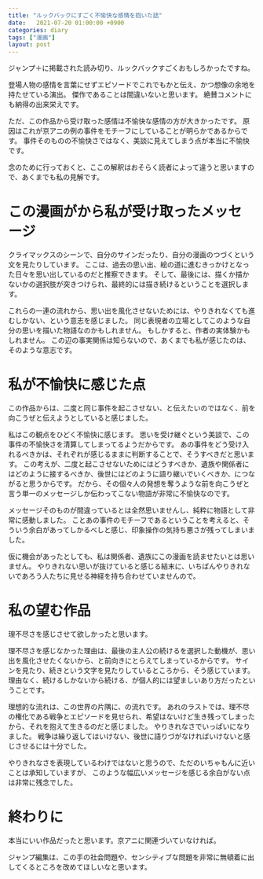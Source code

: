 ```yaml
---
title: "ルックバックにすごく不愉快な感情を抱いた話"
date:   2021-07-20 01:00:00 +0900
categories: diary
tags: ["漫画"]
layout: post
---
```


ジャンプ＋に掲載された読み切り、ルックバックすごくおもしろかったですね。

登場人物の感情を言葉にせずエピソードでこれでもかと伝え、かつ想像の余地を持たせている演出。
傑作であることは間違いないと思います。
絶賛コメントにも納得の出来栄えです。

ただ、この作品から受け取った感情は不愉快な感情の方が大きかったです。
原因はこれが京アニの例の事件をモチーフにしていることが明らかであるからです。
事件そのものの不愉快さではなく、美談に見えてしまう点が本当に不愉快です。

念のために行っておくと、ここの解釈はおそらく読者によって違うと思いますので、あくまでも私の見解です。

# この漫画がから私が受け取ったメッセージ

クライマックスのシーンで、自分のサインだったり、自分の漫画のつづくという文を見たりしています。
ここは、過去の思い出、絵の道に進むきっかけとなった日々を思い出しているのだと推察できます。
そして、最後には、描くか描かないかの選択肢が突きつけられ、最終的には描き続けるということを選択します。

これらの一連の流れから、思い出を風化させないためには、やりきれなくても進むしかない、という意志を感じました。
同じ表現者の立場としてこのような自分の思いを描いた物語なのかもしれません。
もしかすると、作者の実体験かもしれません。
この辺の事実関係は知らないので、あくまでも私が感じたのは、そのような意志です。

# 私が不愉快に感じた点

この作品からは、二度と同じ事件を起こさせない、と伝えたいのではなく、前を向こうぜと伝えようとしていると感じました。

私はこの観点をひどく不愉快に感じます。
思いを受け継ぐという美談で、この事件の不愉快さを清算してしまってるようだからです。
あの事件をどう受け入れるべきかは、それぞれが感じるままに判断することで、そうすべきだと思います。
この考えが、二度と起こさせないためにはどうすべきか、遺族や関係者にはどのように接するべきか、後世にはどのように語り継いでいくべきか、につながると思うからです。
だから、その個々人の発想を奪うような前を向こうぜと言う単一のメッセージしか伝わってこない物語が非常に不愉快なのです。

メッセージそのものが間違っているとは全然思いませんし、純粋に物語として非常に感動しました。
ことあの事件のモチーフであるということを考えると、そういう余白があってしかるべしと感じ、印象操作の気持ち悪さが残ってしまいました。

仮に機会があったとしても、私は関係者、遺族にこの漫画を読ませたいとは思いません。
やりきれない思いが抜けていると感じる結末に、いちばんやりきれないであろう人たちに見せる神経を持ち合わせていませんので。

# 私の望む作品

理不尽さを感じさせて欲しかったと思います。

理不尽さを感じなかった理由は、最後の主人公の続けるを選択した動機が、思い出を風化させたくないから、と前向きにとらえてしまっているからです。
サインを見たり、続きという文字を見たりしているところから、そう感じています。
理由なく、続けるしかないから続ける、が個人的には望ましいあり方だったということです。

理想的な流れは、この世界の片隅に、の流れです。
あれのラストでは、理不尽の権化である戦争とエピソードを見せられ、希望はないけど生き残ってしまったから、それを抱えて生きるのだと感じました。
やりきれなさでいっぱいになりました。
戦争は繰り返してはいけない、後世に語りづがなければいけないと感じさせるには十分でした。

やりきれなさを表現しているわけではないと思うので、ただのいちゃもんに近いことは承知していますが、
このような幅広いメッセージを感じる余白がない点は非常に残念でした。

# 終わりに

本当にいい作品だったと思います。京アニに関連づいていなければ。

ジャンプ編集は、この手の社会問題や、センシティブな問題を非常に無頓着に出してくるところを改めてほしいなと思います。

